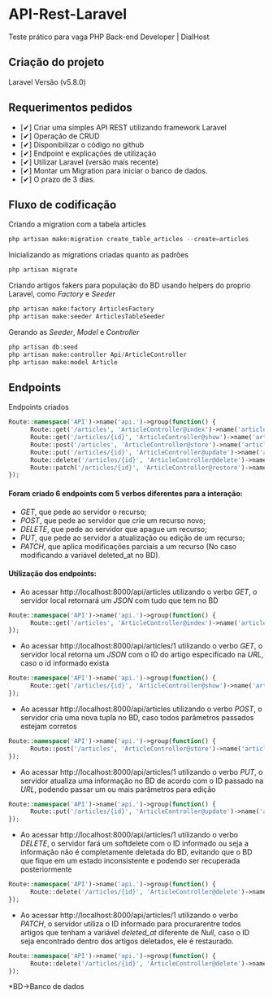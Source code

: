 # API-Rest-Laravel
Teste prático para vaga PHP Back-end Developer | DialHost

## Criação do projeto
Laravel Versão (v5.8.0)

## Requerimentos pedidos
- [✔]  Criar uma simples API REST utilizando framework Laravel
- [✔]  Operação de CRUD
- [✔]  Disponibilizar o código no github
- [✔]  Endpoint e explicações de utilização
- [✔]  Utilizar Laravel (versão mais recente)
- [✔]  Montar um Migration para iniciar o banco de dados.
- [✔]  O prazo de 3 dias.

## Fluxo de codificação

Criando a migration com a tabela articles 
````php
php artisan make:migration create_table_articles --create=articles 
````
Inicializando as migrations criadas quanto as padrões 
````php
php artisan migrate 
````

Criando artigos fakers para população do BD usando helpers do proprio Laravel, como _Factory_ e _Seeder_
````php
php artisan make:factory ArticlesFactory
php artisan make:seeder ArticlesTableSeeder 
````

Gerando as _Seeder_, _Model_ e _Controller_
````php
php artisan db:seed
php artisan make:controller Api/ArticleController
php artisan make:model Article
````

## Endpoints
Endpoints criados
````php
Route::namespace('API')->name('api.')->group(function() {
      Route::get('/articles', 'ArticleController@index')->name('articles_index');
      Route::get('/articles/{id}', 'ArticleController@show')->name('articles_show');
      Route::post('/articles', 'ArticleController@store')->name('articles_store');
      Route::put('/articles/{id}', 'ArticleController@update')->name('articles_update');
      Route::delete('/articles/{id}', 'ArticleController@delete')->name('articles_delete');
      Route::patch('/articles/{id}', 'ArticleController@restore')->name('articles_restore');
});

````
#### Foram criado 6 endpoints com 5 verbos diferentes para a interação:
- _GET_, que pede ao servidor o recurso;
- _POST_, que pede ao servidor que crie um recurso novo;
- _DELETE_, que pede ao servidor que apague um recurso;
- _PUT_, que pede ao servidor a atualização ou edição de um recurso;
- _PATCH_, que aplica modificações parciais a um recurso (No caso modificando a variável deleted_at no BD).

#### Utilização dos endpoints:
- Ao acessar http://localhost:8000/api/articles utilizando o verbo _GET_, o servidor local retornará um _JSON_ com tudo que tem no BD

````php
Route::namespace('API')->name('api.')->group(function() {
      Route::get('/articles', 'ArticleController@index')->name('articles_index');
});
````
- Ao acessar http://localhost:8000/api/articles/1 utilizando o verbo _GET_, o servidor local retorna um _JSON_ com o ID do artigo especificado na _URL_, caso o id informado exista

````php
Route::namespace('API')->name('api.')->group(function() {
      Route::get('/articles/{id}', 'ArticleController@show')->name('articles_show');
});
````
- Ao acessar http://localhost:8000/api/articles utilizando o verbo _POST_, o servidor cria uma nova tupla no BD, caso todos parâmetros passados estejam corretos
````php
Route::namespace('API')->name('api.')->group(function() {
      Route::post('/articles', 'ArticleController@store')->name('articles_store');
});
````
- Ao acessar http://localhost:8000/api/articles/1 utilizando o verbo _PUT_, o servidor atualiza uma informação no BD de acordo com o ID passado na _URL_, podendo passar um ou mais parâmetros para edição
````php
Route::namespace('API')->name('api.')->group(function() {
      Route::put('/articles/{id}', 'ArticleController@update')->name('articles_update');
});
````
- Ao acessar http://localhost:8000/api/articles/1 utilizando o verbo _DELETE_, o servidor fará um softdelete com o ID informado ou seja  a informação não é completamente deletada do BD, evitando que o BD que fique em um estado inconsistente e podendo ser recuperada posteriormente
````php
Route::namespace('API')->name('api.')->group(function() {
      Route::delete('/articles/{id}', 'ArticleController@delete')->name('articles_delete');
});
````
- Ao acessar http://localhost:8000/api/articles/1 utilizando o verbo _PATCH_, o servidor utiliza o ID informado para procurarentre todos artigos que tenham a variável _deleted_at_ diferente de _Null_, caso o ID seja encontrado dentro dos artigos deletados, ele é restaurado.
````php
Route::namespace('API')->name('api.')->group(function() {
      Route::delete('/articles/{id}', 'ArticleController@delete')->name('articles_delete');
});
````


*BD->Banco de dados







